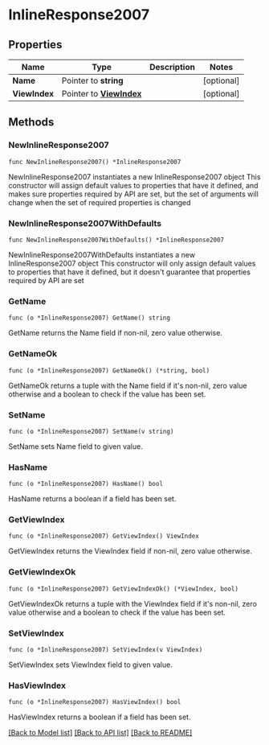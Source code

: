 # InlineResponse2007

## Properties

Name | Type | Description | Notes
------------ | ------------- | ------------- | -------------
**Name** | Pointer to **string** |  | [optional] 
**ViewIndex** | Pointer to [**ViewIndex**](ViewIndex.md) |  | [optional] 

## Methods

### NewInlineResponse2007

`func NewInlineResponse2007() *InlineResponse2007`

NewInlineResponse2007 instantiates a new InlineResponse2007 object
This constructor will assign default values to properties that have it defined,
and makes sure properties required by API are set, but the set of arguments
will change when the set of required properties is changed

### NewInlineResponse2007WithDefaults

`func NewInlineResponse2007WithDefaults() *InlineResponse2007`

NewInlineResponse2007WithDefaults instantiates a new InlineResponse2007 object
This constructor will only assign default values to properties that have it defined,
but it doesn't guarantee that properties required by API are set

### GetName

`func (o *InlineResponse2007) GetName() string`

GetName returns the Name field if non-nil, zero value otherwise.

### GetNameOk

`func (o *InlineResponse2007) GetNameOk() (*string, bool)`

GetNameOk returns a tuple with the Name field if it's non-nil, zero value otherwise
and a boolean to check if the value has been set.

### SetName

`func (o *InlineResponse2007) SetName(v string)`

SetName sets Name field to given value.

### HasName

`func (o *InlineResponse2007) HasName() bool`

HasName returns a boolean if a field has been set.

### GetViewIndex

`func (o *InlineResponse2007) GetViewIndex() ViewIndex`

GetViewIndex returns the ViewIndex field if non-nil, zero value otherwise.

### GetViewIndexOk

`func (o *InlineResponse2007) GetViewIndexOk() (*ViewIndex, bool)`

GetViewIndexOk returns a tuple with the ViewIndex field if it's non-nil, zero value otherwise
and a boolean to check if the value has been set.

### SetViewIndex

`func (o *InlineResponse2007) SetViewIndex(v ViewIndex)`

SetViewIndex sets ViewIndex field to given value.

### HasViewIndex

`func (o *InlineResponse2007) HasViewIndex() bool`

HasViewIndex returns a boolean if a field has been set.


[[Back to Model list]](../README.md#documentation-for-models) [[Back to API list]](../README.md#documentation-for-api-endpoints) [[Back to README]](../README.md)


